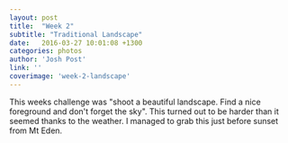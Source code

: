 ```yaml
---
layout: post
title:  "Week 2"
subtitle: "Traditional Landscape"
date:   2016-03-27 10:01:08 +1300
categories: photos
author: 'Josh Post'
link: ''
coverimage: 'week-2-landscape'
---
```


This weeks challenge was "shoot a beautiful landscape. Find a nice foreground and don't forget the sky". This turned out to be harder than it seemed thanks to the weather. I managed to grab this just before sunset from Mt Eden.